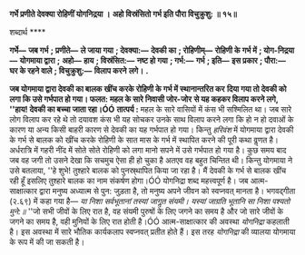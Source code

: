 **गर्भे प्रणीते देवक्या रोहिणीं योगनिद्रया ।** **अहो विस्रंसितो गर्भ इति पौरा विचुक्रुशु: ॥ १५॥** 

शब्दार्थ **** 

**गर्भे—** **जब गर्भ** **; प्रणीते—** **ले जाया गया** **; देवक्या:—** **देवकी का** **; रोहिणीम्—** **रोहिणी के गर्भ में** **; योग-निद्रया—** **योगमाया द्वारा** **;** **अहो—** **हाय** **; विस्रंसित:—** **नष्ट हो गया** **; गर्भ:—** **गर्भ** **; इति—** **इस प्रकार** **; पौरा:—** **घर के रहने वाले** **; विचुक्रुशु:—** **विलाप करने** **लगे।** **.** 

**जब योगमाया द्वारा देवकी का बालक खींच करके रोहिणी के गर्भ में स्थानान्तरित कर** **दिया गया तो देवकी को लगा कि उसे गर्भपात हो गया। फलत: महल के सारे निवासी जोर-जोर** **से यह कहकर विलाप करने लगे, ''हाय! देवकी का बच्चा जाता रहा।ÓÓ** **तात्पर्य :** महल के सारे वासियों में कंस भी सश्मिलित था। जब सारे लोग विलाप कर रहे थे तो दयावश कंस भी यह सोचकर उनके साथ विलाप करने लगा कि हो न हो दवाओं के कारण या अन्य किसी बाहरी कारण से देवकी का यह गर्भपात हो गया। किन्तु *हरिवंश* में योगमाया द्वारा देवकी के गर्भ से बालक को खींच करके रोहिणी के सात मास के गर्भ में स्थापित करने की पूरी कथा वॢणत है। अर्धरात्रि में गहरी नींद में सोते सोते रोहिणी को लगा मानो सपने में उसे गर्भपात हो गया है। कुछ समय बाद जब वह जगी तो उसने देखा कि सचमुच ऐसा ही हो चुका है अतएव वह बहुत चिन्तित थी। किन्तु योगमाया ने उसे बतलाया, ''हे शुभे! तुश्हारे बालक को पुनस्र्थापित किया जा रहा है। मैं देवकी के गर्भ से बालक खींच रही हूँ इसलिए तुश्हारे बालक का नाम संकर्षण होगा।ÓÓ योगनिद्रा शब्द महत्त्वपूर्ण है। जब आत्म-साक्षात्कार द्वारा मनुष्य अध्यात्म से पुन: जुड़ता है, तो मनुष्य अपने जीवन को स्वप्नवत् मानता है। भगवद्गीता (२.६९) में कहा गया है— *या निशा सर्वभूतानां तस्यां जागॢत संयमी।* *यस्यां जाग्रति भूतानि सा निशा पश्यतो मुने:॥* ''जो सभी जीवों के लिए रात है, वह संयमी पुरुषों के लिए जगने का समय है और जो सारे जीवों के जगने का समय है, वही मुनियों के लिए रात होती है।ÓÓ आत्म-साक्षात्कार की अवस्था *योगनिद्रा* कहलाती है। इस अवस्था में सारे भौतिक कार्यकलाप स्वप्नवत् प्रतीत होते हैं। इस तरह *योगनिद्रा* की व्यालया योगमाया के रूप में की जा सकती है।  